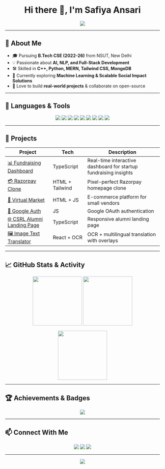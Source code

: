 <!-- Typing SVG effect -->
<h1 align="center">
  Hi there 👋, I'm Safiya Ansari  
</h1>

<p align="center">
  <img src="https://readme-typing-svg.herokuapp.com?size=24&center=true&vCenter=true&width=500&lines=3rd+Year+CSE+Student+%40+NSUT;Web+Dev+%7C+AI+Enthusiast;Always+learning+new+things+🚀">
</p>

---

## 🌟 About Me  

- 🎓 Pursuing **B.Tech CSE (2022-26)** from NSUT, New Delhi  
- 💡 Passionate about **AI, NLP, and Full-Stack Development**  
- 🛠️ Skilled in **C++, Python, MERN, Tailwind CSS, MongoDB**  
- 🌱 Currently exploring **Machine Learning & Scalable Social Impact Solutions**  
- 🚀 Love to build **real-world projects** & collaborate on open-source  

---

## 🔧 Languages & Tools  

<p align="center">
  <img src="https://img.shields.io/badge/C++-00599C?style=for-the-badge&logo=c%2B%2B&logoColor=white" />
  <img src="https://img.shields.io/badge/Python-3776AB?style=for-the-badge&logo=python&logoColor=white" />
  <img src="https://img.shields.io/badge/JavaScript-F7DF1E?style=for-the-badge&logo=javascript&logoColor=black" />
  <img src="https://img.shields.io/badge/TypeScript-007ACC?style=for-the-badge&logo=typescript&logoColor=white" />
  <img src="https://img.shields.io/badge/HTML5-E34F26?style=for-the-badge&logo=html5&logoColor=white" />
  <img src="https://img.shields.io/badge/CSS3-1572B6?style=for-the-badge&logo=css3&logoColor=white" />
  <img src="https://img.shields.io/badge/Tailwind-38B2AC?style=for-the-badge&logo=tailwind-css&logoColor=white" />
  <img src="https://img.shields.io/badge/React-20232A?style=for-the-badge&logo=react&logoColor=61DAFB" />
  <img src="https://img.shields.io/badge/MongoDB-4EA94B?style=for-the-badge&logo=mongodb&logoColor=white" />
</p>

---

## 🚀 Projects  

| Project | Tech | Description |
|---------|------|-------------|
| [📊 Fundraising Dashboard](https://github.com/SafiyaAnsari/fundraising_dashboard) | TypeScript | Real-time interactive dashboard for startup fundraising insights |
| [💳 Razorpay Clone](https://github.com/SafiyaAnsari/Razor_Clone) | HTML + Tailwind | Pixel-perfect Razorpay homepage clone |
| [🛒 Virtual Market](https://github.com/SafiyaAnsari/virtual_market_learner_team) | HTML + JS | E-commerce platform for small vendors |
| [🔐 Google Auth](https://github.com/SafiyaAnsari/google_auth) | JS | Google OAuth authentication |
| [🌐 CSRL Alumni Landing Page](https://github.com/SafiyaAnsari/landing_page_csrl_alum) | TypeScript | Responsive alumni landing page |
| [🖼️ Image Text Translator](https://github.com/SafiyaAnsari/Image_Text_Translator) | React + OCR | OCR + multilingual translation with overlays |

---

## 📈 GitHub Stats & Activity  

<p align="center">
  <img src="https://github-readme-stats.vercel.app/api?username=SafiyaAnsari&show_icons=true&theme=tokyonight" height="160"/>
  <img src="https://github-readme-streak-stats.herokuapp.com/?user=SafiyaAnsari&theme=tokyonight" height="160"/>
</p>

<p align="center">
  <img src="https://github-readme-stats.vercel.app/api/top-langs/?username=SafiyaAnsari&layout=compact&theme=tokyonight" height="160"/>
</p>

---

## 🏆 Achievements & Badges  

<p align="center">
  <img src="https://github-profile-trophy.vercel.app/?username=SafiyaAnsari&theme=tokyonight&row=1&no-frame=true&margin-w=15" />
</p>

---

## 📫 Connect With Me  

<p align="center">
  <a href="mailto:safiyaansari932@gmail.com"><img src="https://img.shields.io/badge/Email-D14836?style=for-the-badge&logo=gmail&logoColor=white"></a>
  <a href="https://www.linkedin.com/in/safiya-ansari9321/"><img src="https://img.shields.io/badge/LinkedIn-0A66C2?style=for-the-badge&logo=linkedin&logoColor=white"></a>
  <a href="https://github.com/SafiyaAnsari"><img src="https://img.shields.io/badge/GitHub-181717?style=for-the-badge&logo=github&logoColor=white"></a>
</p>

---

<p align="center">  
  <img src="https://komarev.com/ghpvc/?username=SafiyaAnsari&label=Profile+Views&color=blueviolet&style=flat" />  
</p>

